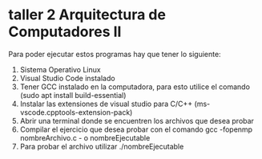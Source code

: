 # taller 2 Arquitectura de Computadores II
Para poder ejecutar estos programas hay que tener lo siguiente:
1) Sistema Operativo Linux
2) Visual Studio Code instalado
3) Tener GCC instalado en la computadora, para esto utilice el comando (sudo apt install build-essential)
4) Instalar las extensiones de visual studio para C/C++ (ms-vscode.cpptools-extension-pack)
5) Abrir una terminal donde se encuentren los archivos que desea probar
6) Compilar el ejercicio que desea probar con el comando gcc -fopenmp nombreArchivo.c - o nombreEjecutable
7) Para probar el archivo utilizar ./nombreEjecutable
